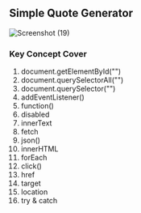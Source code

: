 ## Simple Quote Generator

![Screenshot (19)](https://github.com/Rajiv-0920/Simple-Quote-Generator/assets/133740418/354146ab-2a89-469a-b742-a3b22b1c80a5)

### Key Concept Cover

1. document.getElementById("")
2. document.querySelectorAll("")
3. document.querySelector("")
4. addEventListener()
5. function()
6. disabled
7. innerText
8. fetch
9. json()
10. innerHTML
11. forEach
12. click()
13. href
14. target
15. location
16. try & catch
